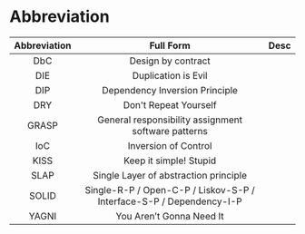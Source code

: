 # Abbreviation

Abbreviation|Full Form|Desc
:-:|:-:|:-:
DbC|Design by contract|
DIE|Duplication is Evil|
DIP|Dependency Inversion Principle|
DRY|Don't Repeat Yourself|
GRASP|General responsibility assignment software patterns|
IoC|Inversion of Control| 
KISS|Keep it simple! Stupid|
SLAP|Single Layer of abstraction principle|
SOLID|Single-R-P / Open-C-P / Liskov-S-P / Interface-S-P / Dependency-I-P |
YAGNI|You Aren’t Gonna Need It|


